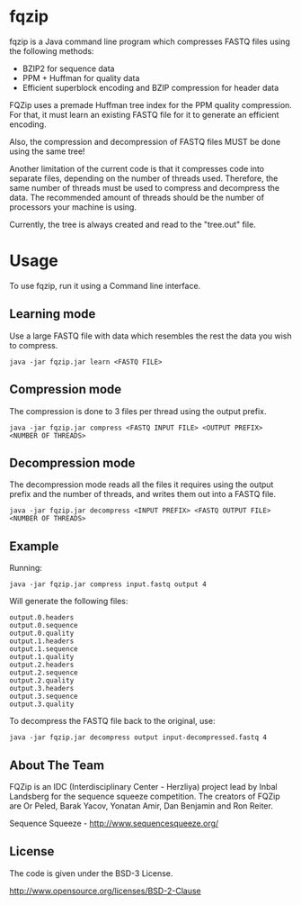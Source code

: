 fqzip
=====

fqzip is a Java command line program which compresses FASTQ files using the following methods:
* BZIP2 for sequence data
* PPM + Huffman for quality data
* Efficient superblock encoding and BZIP compression for header data

FQZip uses a premade Huffman tree index for the PPM quality compression. For that, it must learn an existing FASTQ 
file for it to generate an efficient encoding.

Also, the compression and decompression of FASTQ files MUST be done using the same tree!

Another limitation of the current code is that it compresses code into separate files, depending on the number of 
threads used. Therefore, the same number of threads must be used to compress and decompress the data. The recommended
amount of threads should be the number of processors your machine is using.

Currently, the tree is always created and read to the "tree.out" file.

Usage
=====

To use fqzip, run it using a Command line interface.

Learning mode
-------------

Use a large FASTQ file with data which resembles the rest the data you wish to compress.

    java -jar fqzip.jar learn <FASTQ FILE>

Compression mode
----------------

The compression is done to 3 files per thread using the output prefix.

    java -jar fqzip.jar compress <FASTQ INPUT FILE> <OUTPUT PREFIX> <NUMBER OF THREADS>

Decompression mode
------------------

The decompression mode reads all the files it requires using the output prefix and the 
number of threads, and writes them out into a FASTQ file.

    java -jar fqzip.jar decompress <INPUT PREFIX> <FASTQ OUTPUT FILE> <NUMBER OF THREADS>

Example
-------

Running:

    java -jar fqzip.jar compress input.fastq output 4

Will generate the following files:

    output.0.headers
    output.0.sequence
    output.0.quality
    output.1.headers
    output.1.sequence
    output.1.quality
    output.2.headers
    output.2.sequence
    output.2.quality
    output.3.headers
    output.3.sequence
    output.3.quality

To decompress the FASTQ file back to the original, use:

    java -jar fqzip.jar decompress output input-decompressed.fastq 4

About The Team
--------------

FQZip is an IDC (Interdisciplinary Center - Herzliya) project lead by Inbal Landsberg for the sequence squeeze competition.
The creators of FQZip are Or Peled, Barak Yacov, Yonatan Amir, Dan Benjamin and Ron Reiter.

Sequence Squeeze - http://www.sequencesqueeze.org/

License
-------

The code is given under the BSD-3 License.

http://www.opensource.org/licenses/BSD-2-Clause


